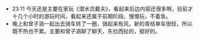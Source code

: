 - 23:11 今天还是主要在家玩《潜水员戴夫》，看起来后边内容还很多啊，目前才十几个小时的游玩时间，看起来还属于前期阶段。慢慢玩，不着急。
- 晚上和曾子涵一起出去骑车转了一圈，骑起来有风，新的青桔单车很轻，所以既不热也不累。主要和曾子涵聊了聊天，东拉西扯的，挺好的。